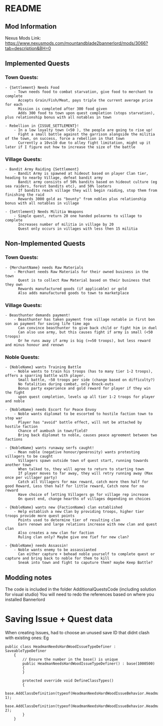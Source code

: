 # README

## Mod Information
Nexus Mods Link: https://www.nexusmods.com/mountandblade2bannerlord/mods/3066?tab=description&BH=0

## Implemented Quests
### Town Quests:
    - {Settlement} Needs Food
        - Town needs food to combat starvation, give food to merchant to complete
          Accepts Grain/Fish/Meat, pays triple the current average price for each
          Mission is completed after 300 food given
          Adds 300 food to town upon quest completion (stops starvation), plus relationship bonus with all notables in town

    - Rebellion in {ISSUE_SETTLEMENT}!
        - In a low loyalty town (<50 ), the people are going to rise up!
          Fight a small battle against the garrison alongside the militia of the town, on success, force a rebellion in that town
          Currently a 10vs10 due to alley fight limitation, might up it later if I figure out how to increase the size of the battle

### Village Quests:
    - Bandit Army Raiding {Settlement}
        - Bandit Army is spawned at hideout based on player Clan tier, heading to nearby Village, defeat bandit army
          Bandit army consists of 50% bandits based on hideout culture (eg sea raiders, forest bandits etc), and 50% looters
          If bandits reach village they will begin raiding, stop them from finishing the raid
          Rewards 3000 gold as "bounty" from nobles plus relationship bonus with all notables in village

    - {Settlement} Needs Militia Weapons
        - Simple quest, return 20 one handed polearms to village to complete
          Increases number of militia in village by 20
          Quest only occurs in villages with less then 15 militia


## Non-Implemented Quests

### Town Quests:
    - {MerchantName} needs Raw Materials
        - Merchant needs Raw Materials for their owned business in the town
          Quest is to collect Raw Material based on their business that they own
          Rewards manufactured goods (if applicable) or gold
          Also adds manufactured goods to town to marketplace

### Village Quests:
    - Beasthunter demands payment!
        - Beasthunter has taken payment from village notable in first bon son as payment for saving life time ago
          Can convince beasthunter to give back child or fight him in duel
          Can also use army, but this causes fight if army is small (<50 troops)
          Or he runs away if army is big (>=50 troops), but less reward and minus honour and renown


### Noble Quests:
    - {NobleName} wants Training Battle
        - Noble wants to train his troops (has to many tier 1-2 troops), offers a sparring battle with player.
          Small battle, ~50 troops per side (change based on difficulty?)
          No fatalities during combat, only Knock-outs
          Bonus party experience and gold reward for player if they win the fight
          upon quest completion, levels up all tier 1-2 troops for player and noble

    - {NobleName} needs Escort for Peace Envoy
        - Noble wants diplomat to be escorted to hostile faction town to stop war
          Player has "avoid" battle effect, will not be attached by hostile faction
          Chance of aumbush in town/field?
          Bring back diplomat to noble, causes peace agreement between two factions

    - {NobleName} wants runaway serfs caught!
        - Mean noble (negative honour/generosity) wants protesting villagers to be caught
          Villagers spawn outside town of quest start, running towards another town
          When talked to, they will agree to return to starting town
          If player moves to far away, they will retry running away (Max once per villager party)
          Catch all Villagers for max reward, catch more then half for good Reward, Less then half for little reward, Catch none for no reward
          Have choice of letting Villagers go for village rep increase
          On quest end, change hearths of villages depending on choices

    - {NobleName} wants new {FactionName} clan established
        - Help establish a new Clan by providing troops, higher tier troops provide more quest points
          Points used to determine tier of resulting clan
          Earn renown and large relations increase with new clan and quest clan
          Also creates a new clan for faction
          Ruling clan only? Maybe give one fief for new clan?

    - {NobleName} needs Assassin!
        - Noble wants enemy to be assassianted
          Can either capture + behead noble yourself to complete quest or capture and bring back to noble for them to kill
          Sneak into town and fight to caputure them? maybe Keep Battle?



## Modding notes

The code is included in the folder AdditionalQuestsCode (including solution for visual studio)
You will need to redo the references based on where you installed Bannerlord



# Saving Issue + Quest data
When creating Issues, had to choose an unused save ID that didnt clash with existing ones:
Eg
```
public class HeadmanNeedsHardWoodIssueTypeDefiner : SaveableTypeDefiner
    {
        // Ensure the number in the base() is unique
        public HeadmanNeedsHardWoodIssueTypeDefiner() : base(1000500)
        {
        }
        
        protected override void DefineClassTypes()
        {
            base.AddClassDefinition(typeof(HeadmanNeedsHardWoodIssueBehavior.HeadmanNeedsHardWoodIssue), 1);
            base.AddClassDefinition(typeof(HeadmanNeedsHardWoodIssueBehavior.HeadmanNeedsHardWoodIssueQuest), 2);
        }
    }
```
